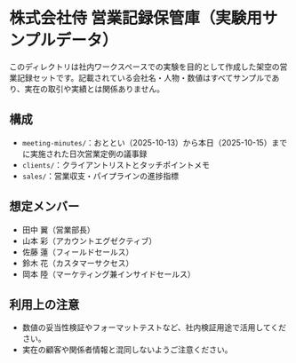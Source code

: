 # 株式会社侍 営業記録保管庫（実験用サンプルデータ）

このディレクトリは社内ワークスペースでの実験を目的として作成した架空の営業記録セットです。記載されている会社名・人物・数値はすべてサンプルであり、実在の取引や実績とは関係ありません。

## 構成
- `meeting-minutes/`：おととい（2025-10-13）から本日（2025-10-15）までに実施された日次営業定例の議事録
- `clients/`：クライアントリストとタッチポイントメモ
- `sales/`：営業収支・パイプラインの進捗指標

## 想定メンバー
- 田中 翼（営業部長）
- 山本 彩（アカウントエグゼクティブ）
- 佐藤 蓮（フィールドセールス）
- 鈴木 花（カスタマーサクセス）
- 岡本 陸（マーケティング兼インサイドセールス）

## 利用上の注意
- 数値の妥当性検証やフォーマットテストなど、社内検証用途で活用してください。
- 実在の顧客や関係者情報と混同しないようご注意ください。
